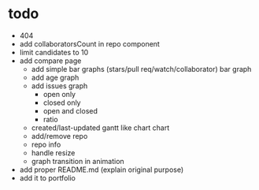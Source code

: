 # todo

- 404
- add collaboratorsCount in repo component
- limit candidates to 10
- add compare page
  - add simple bar graphs (stars/pull req/watch/collaborator) bar graph
  - add age graph
  - add issues graph
    - open only
    - closed only
    - open and closed
    - ratio
  - created/last-updated gantt like chart chart
  - add/remove repo
  - repo info
  - handle resize
  - graph transition in animation
- add proper README.md (explain original purpose)
- add it to portfolio